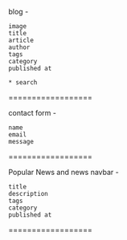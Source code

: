blog - 

    image
    title
    article
    author
    tags
    category
    published at

    * search 

==================

contact form -

    name
    email
    message


==================

Popular News and news navbar -

    title
    description
    tags
    category
    published at

==================
